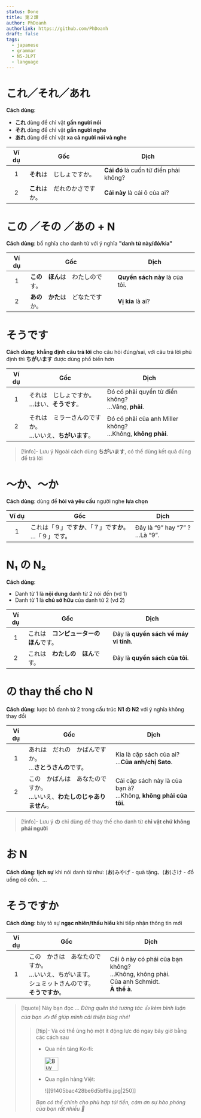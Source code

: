 ```yaml
---
status: Done
title: 第２課
author: PhDoanh
authorlink: https://github.com/PhDoanh
draft: false
tags:
  - japanese
  - grammar
  - N5-JLPT
  - language
---
```

# これ／それ／あれ

**Cách dùng**:
- **これ** dùng để chỉ vật **gần người nói**
- **それ** dùng để chỉ vật **gần người nghe**
- **あれ** dùng để chỉ vật **xa cả người nói và nghe**

| Ví dụ | Gốc               | Dịch                                   |
| :---: | ----------------- | -------------------------------------- |
|   1   | **それ**は　じしょですか。   | **Cái đó** là cuốn từ điển phải không? |
|   2   | **これ**は　だれのかさですか。 | **Cái này** là cái ô của ai?           |

# この ／その ／あの + N
**Cách dùng**: bổ nghĩa cho danh từ với ý nghĩa **"danh từ này/đó/kia"**

| Ví dụ | Gốc                | Dịch                           |
| :---: | ------------------ | ------------------------------ |
|   1   | **この　ほん**は　わたしのです。 | **Quyển sách này** là của tôi. |
|   2   | **あの　かた**は　どなたですか。 | **Vị kia** là ai?              |

# そうです
**Cách dùng**: **khẳng định câu trả lời** cho câu hỏi đúng/sai, với câu trả lời phủ định thì **ちがいます** được dùng phổ biến hơn

| Ví dụ | Gốc                                                         | Dịch                                                          |
|:-----:| ----------------------------------------------------------- | ------------------------------------------------------------- |
|   1   | それは　じしょですか。  <br>…はい、**そうです**。           | Đó có phải quyển từ điển không?  <br>…Vâng, **phải**.         |
|   2   | それは　ミラーさんのですか。  <br>…いいえ、**ちがいます**。 | Đó có phải của anh Miller không?  <br>…Không, **không phải**. |

> [!info]- Lưu ý
> Ngoài cách dùng **ちがいます**, có thể dùng kết quả đúng để trả lời

# ～か、～か
**Cách dùng**: dùng để **hỏi và yêu cầu** người nghe **lựa chọn**

| Ví dụ | Gốc                                    | Dịch                               |
| :---: | -------------------------------------- | ---------------------------------- |
|   1   | これは「９」です**か**、「７」です**か**。  <br>…「９」です。 | Đây là “9” hay “7” ?  <br>…Là “9”. |

# N₁ の N₂
**Cách dùng**:
- Danh từ 1 là **nội dung** danh từ 2 nói đến (vd 1)
- Danh từ 1 là **chủ sở hữu** của danh từ 2 (vd 2)

| Ví dụ | Gốc                    | Dịch                                  |
| :---: | ---------------------- | ------------------------------------- |
|   1   | これは　**コンピューターの　ほん**です。 | Đây là **quyển sách về máy vi tính**. |
|   2   | これは　**わたしの　ほん**です。     | Đây là **quyển sách của tôi**.        |


# の thay thế cho N
**Cách dùng**: lược bỏ danh từ 2 trong cấu trúc **N1 の N2** với ý nghĩa không thay đổi

| Ví dụ | Gốc                                                                         | Dịch                                                                |
|:-----:| --------------------------------------------------------------------------- | ------------------------------------------------------------------- |
|   1   | あれは　だれの　かばんですか。  <br>…**さとうさんの**です。                 | Kia là cặp sách của ai?  <br>…**Của anh/chị Sato**.                 |
|   2   | この　かばんは　あなたのですか。  <br>…いいえ、**わたしのじゃありません**。 | Cái cặp sách này là của bạn à?  <br>…Không, **không phải của tôi**. |

> [!info]- Lưu ý
> **の** chỉ dùng để thay thế cho danh từ **chỉ vật chứ không phải người**

# お N
**Cách dùng**: **lịch sự** khi nói danh từ như: (**お**)みやげ - quà tặng、(**お**)さけ - đồ uống có cồn、…

# そうですか
**Cách dùng**: bày tỏ sự **ngạc nhiên/thấu hiểu** khi tiếp nhận thông tin mới

| Ví dụ | Gốc                                                               | Dịch                                                                                              |
| :---: | ----------------------------------------------------------------- | ------------------------------------------------------------------------------------------------- |
|   1   | この　かさは　あなたのですか。  <br>…いいえ、ちがいます。  <br>シュミットさんのです。  <br>**そうですか**。 | Cái ô này có phải của bạn không?  <br>…Không, không phải.  <br>Của anh Schmidt.  <br>**À thế à**. |

> [!quote] Này bạn đọc ...
> *Đừng quên thả tương tác 👍 kèm bình luận của bạn ✍️ để giúp mình cải thiện blog nhé!* 
> > [!tip]- Và có thể ủng hộ một ít động lực đó ngay bây giờ bằng các cách sau
> > - Qua nền tảng Ko-fi:
> > 
> >   <a href='https://ko-fi.com/M4M111S8CI' target='_blank'><img height='36' style='border:0px;height:36px;' src='https://storage.ko-fi.com/cdn/kofi3.png?v=3' border='0' alt='Buy Me a Coffee at ko-fi.com' /></a>
> > - Qua ngân hàng Việt:
> >   
> >   ![[91405bac428be6d5bf9a.jpg|250]]
> > 
> > *Bạn có thể chỉnh cho phù hợp túi tiền, cảm ơn sự hào phóng của bạn rất nhiều 🥰*
